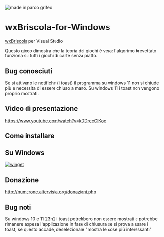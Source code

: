 ![made in parco grifeo](https://github.com/user-attachments/assets/79e7608a-aedb-4b85-bd71-46650c120667)

# wxBriscola-for-Windows
[wxBriscola](https://github.com/numerunix/wxBriscola) per Visual Studio

Questo gioco dimostra che la teoria dei giochi è vera: l'algorimo brevettato funziona su tutti i giochi di carte senza piatto.

## Bug conosciuti
Se si attivano le notifiche (i toast) il programma su windows 11 non si chiude più e necessita di essere chiuso a mano.
Su windows 11 i toast non vengono proprio mostrati.

## Video di presentazione

https://www.youtube.com/watch?v=kODrecClKoc

## Come installare

## Su Windows

[![winget](https://user-images.githubusercontent.com/49786146/159123313-3bdafdd3-5130-4b0d-9003-40618390943a.png)](https://marticliment.com/wingetui/share?pid=GiulioSorrentino.wxBriscola&pname=wxBriscola&psource=Winget:%20winget)

## Donazione

http://numerone.altervista.org/donazioni.php

## Bug noti

Su windows 10 e 11 23h2 i toast potrebbero non essere mostrati e potrebbe rimanere appesa l'applicazione in fase di chiusura se si prova a usare i toast, se questo accade, deselezionare "mostra le cose più interessanti"
